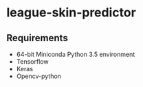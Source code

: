# league-skin-predictor

## Requirements
* 64-bit Miniconda Python 3.5 environment
* Tensorflow
* Keras
* Opencv-python
